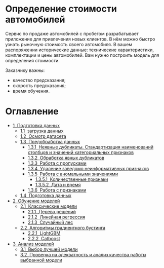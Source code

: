 # Определение стоимости автомобилей

Сервис по продаже автомобилей с пробегом разрабатывает приложение для привлечения новых клиентов. В нём можно быстро узнать рыночную стоимость своего автомобиля. В вашем распоряжении исторические данные: технические характеристики, комплектации и цены автомобилей. Вам нужно построить модель для определения стоимости. 

Заказчику важны:

- качество предсказания;
- скорость предсказания;
- время обучения.

<h1>Оглавление<span class="tocSkip"></span></h1>
<div class="toc"><ul class="toc-item"><li><span><a href="#Подготовка-данных" data-toc-modified-id="Подготовка-данных-1"><span class="toc-item-num">1&nbsp;&nbsp;</span>Подготовка данных</a></span><ul class="toc-item"><li><span><a href="#загрузка-данных" data-toc-modified-id="загрузка-данных-1.1"><span class="toc-item-num">1.1&nbsp;&nbsp;</span>загрузка данных</a></span></li><li><span><a href="#Осмотр-датасета" data-toc-modified-id="Осмотр-датасета-1.2"><span class="toc-item-num">1.2&nbsp;&nbsp;</span>Осмотр датасета</a></span></li><li><span><a href="#Предобработка-данных" data-toc-modified-id="Предобработка-данных-1.3"><span class="toc-item-num">1.3&nbsp;&nbsp;</span>Предобработка данных</a></span><ul class="toc-item"><li><span><a href="#Неявные-дубликаты.-Стандартизация-наименований-столбцов-и-значений-категориальных-признаков" data-toc-modified-id="Неявные-дубликаты.-Стандартизация-наименований-столбцов-и-значений-категориальных-признаков-1.3.1"><span class="toc-item-num">1.3.1&nbsp;&nbsp;</span>Неявные дубликаты. Стандартизация наименований столбцов и значений категориальных признаков</a></span></li><li><span><a href="#Обработка-явных-дубликатов" data-toc-modified-id="Обработка-явных-дубликатов-1.3.2"><span class="toc-item-num">1.3.2&nbsp;&nbsp;</span>Обработка явных дубликатов</a></span></li><li><span><a href="#Работа-с-пропусками" data-toc-modified-id="Работа-с-пропусками-1.3.3"><span class="toc-item-num">1.3.3&nbsp;&nbsp;</span>Работа с пропусками</a></span></li><li><span><a href="#Удаление-заведомо-неинформативных-признаков" data-toc-modified-id="Удаление-заведомо-неинформативных-признаков-1.3.4"><span class="toc-item-num">1.3.4&nbsp;&nbsp;</span>Удаление заведомо неинформативных признаков</a></span></li><li><span><a href="#Работа-с-аномальными-значениями" data-toc-modified-id="Работа-с-аномальными-значениями-1.3.5"><span class="toc-item-num">1.3.5&nbsp;&nbsp;</span>Работа с аномальными значениями</a></span><ul class="toc-item"><li><span><a href="#Количественные-признаки" data-toc-modified-id="Количественные-признаки-1.3.5.1"><span class="toc-item-num">1.3.5.1&nbsp;&nbsp;</span>Количественные признаки</a></span></li><li><span><a href="#Дата-и-время" data-toc-modified-id="Дата-и-время-1.3.5.2"><span class="toc-item-num">1.3.5.2&nbsp;&nbsp;</span>Дата и время</a></span></li></ul></li><li><span><a href="#Работа-с-признаками" data-toc-modified-id="Работа-с-признаками-1.3.6"><span class="toc-item-num">1.3.6&nbsp;&nbsp;</span>Работа с признаками</a></span></li></ul></li><li><span><a href="#Подготовка-данных" data-toc-modified-id="Подготовка-данных-1.4"><span class="toc-item-num">1.4&nbsp;&nbsp;</span>Подготовка данных</a></span></li></ul></li><li><span><a href="#Обучение-моделей" data-toc-modified-id="Обучение-моделей-2"><span class="toc-item-num">2&nbsp;&nbsp;</span>Обучение моделей</a></span><ul class="toc-item"><li><span><a href="#Классические-модели" data-toc-modified-id="Классические-модели-2.1"><span class="toc-item-num">2.1&nbsp;&nbsp;</span>Классические модели</a></span><ul class="toc-item"><li><span><a href="#Дерево-решений" data-toc-modified-id="Дерево-решений-2.1.1"><span class="toc-item-num">2.1.1&nbsp;&nbsp;</span>Дерево решений</a></span></li><li><span><a href="#Линейная-регрессия" data-toc-modified-id="Линейная-регрессия-2.1.2"><span class="toc-item-num">2.1.2&nbsp;&nbsp;</span>Линейная регрессия</a></span></li><li><span><a href="#Случайный-лес" data-toc-modified-id="Случайный-лес-2.1.3"><span class="toc-item-num">2.1.3&nbsp;&nbsp;</span>Случайный лес</a></span></li></ul></li><li><span><a href="#Алгоритмы-градиентного-бустинга" data-toc-modified-id="Алгоритмы-градиентного-бустинга-2.2"><span class="toc-item-num">2.2&nbsp;&nbsp;</span>Алгоритмы градиентного бустинга</a></span><ul class="toc-item"><li><span><a href="#LightGBM" data-toc-modified-id="LightGBM-2.2.1"><span class="toc-item-num">2.2.1&nbsp;&nbsp;</span>LightGBM</a></span></li><li><span><a href="#Catboost" data-toc-modified-id="Catboost-2.2.2"><span class="toc-item-num">2.2.2&nbsp;&nbsp;</span>Catboost</a></span></li></ul></li></ul></li><li><span><a href="#Анализ-моделей" data-toc-modified-id="Анализ-моделей-3"><span class="toc-item-num">3&nbsp;&nbsp;</span>Анализ моделей</a></span><ul class="toc-item"><li><span><a href="#Выбор-лучшей-модели" data-toc-modified-id="Выбор-лучшей-модели-3.1"><span class="toc-item-num">3.1&nbsp;&nbsp;</span>Выбор лучшей модели</a></span></li><li><span><a href="#Проверка-на-адекватность-и-анализ-качества-работы-выбранной-модели" data-toc-modified-id="Проверка-на-адекватность-и-анализ-качества-работы-выбранной-модели-3.2"><span class="toc-item-num">3.2&nbsp;&nbsp;</span>Проверка на адекватность и анализ качества работы выбранной модели</a></span></li></ul></li></ul></div>
